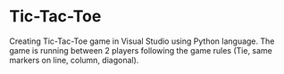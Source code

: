 # Tic-Tac-Toe
Creating Tic-Tac-Toe game in Visual Studio using Python language. The game is running between 2 players following the game rules (Tie, same markers on line, column, diagonal).

